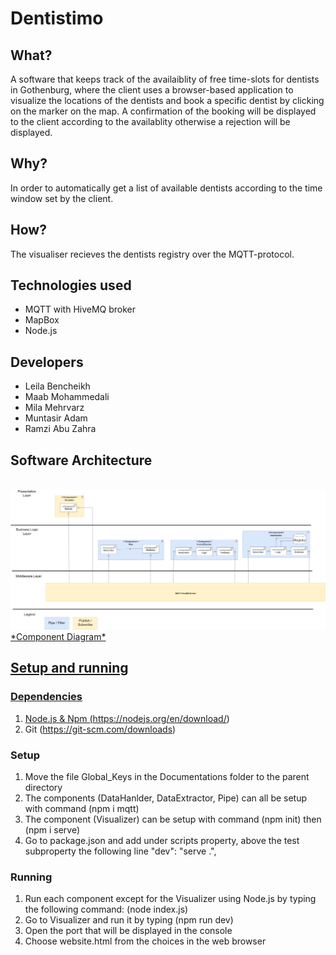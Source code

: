 # Dentistimo

## What?
A software that keeps track of the availaiblity of free time-slots for dentists in Gothenburg, where the client uses a browser-based application to visualize the locations of the dentists and book a specific dentist by clicking on the marker on the map. A confirmation of the booking will be displayed to the client according to the availablity otherwise a rejection will be displayed.

## Why?
In order to automatically get a list of available dentists according to the time window set by the client.

## How?
The visualiser recieves the dentists registry over the MQTT-protocol.

## Technologies used
*  MQTT with HiveMQ broker
*  MapBox
*  Node.js

## Developers
* Leila Bencheikh
* Maab Mohammedali
* Mila Mehrvarz
* Muntasir Adam
* Ramzi Abu Zahra

## Software Architecture


<br>
<a href="https://viewer.diagrams.net/?tags=%7B%7D&highlight=0000ff&edit=_blank&layers=1&nav=1&title=Untitled%20Diagram.drawio#R7V1fl6I4Fv80PlYdkkCAx7aqe%2Fqc7dqp2e7d6d03FFS2UBzEqrI%2F%2FQQhSELUqBBSaM85UxIwwr2%2F%2B%2F8mDNDD%2FP23xFvOnmI%2FiAbQ8N8H6HEAoQWASf5kI5t8BGAD5SPTJPTzMWM38D38FRQX0tF16AerYiwfSuM4SsMlOziOF4tgnDJjXpLEb%2BxlkzjymYGlNw1qA9%2FHXlQf%2FTP001k%2B6kB7N%2F41CKcz%2BssAu%2FmZuUcvLp5kNfP8%2BK0yhD4P0EMSx2n%2Baf7%2BEEQZ9Vi6fNlztryxJFikMl%2F43yvwnNF0%2BY%2FXBXA2n7%2F%2BNH78%2B66Y5dWL1sUDDyCOyHzDZXbL6aagA%2F5rnd3ncO4l03AxQJ%2FIWbx8J%2F83yv%2BjYcac4D2986JwWlw0JncXJPm5SbxI71ZbFmenICy%2BRCcnn6bF3yj%2F%2B2XJj2lwWyPhLZwwizdfkg9R%2Feghni%2FjRcZPOsx%2BhafOqHZryaX31l%2FCf4kTIpMPs2D8Qm7gABFFT%2B%2BHr41Q9mLsNMxm0cNvn5WOQuaXYMHJxyiYZOfj1yCZRFutNgmJtkHDWTonfx5BRrMkXv4g%2BAgy9WQU91do%2BEz9DbOvPMRRnGznRr4XOJMxGV%2BlSfwSVM7gsROMJuX9VHUeVWBBQpBWGSp04G9BPA%2FSZEMuKc5i7ORfKSySY%2BL8%2BG2n3m2z0NmzimovFblXmJRpOfdO65IPheI9QQlDgRLm6E6MxzL7OC41BBr%2BP0jTDTVKDh0orZEpoHidfgetgjRRQY2EUETBYiwJIi8NX1kLK6Jq8XvPcZipRPpjd9BkOGiyE8STyYpAjmdKedPn8wndjOXNWF4H4f8TrtbkRn7dLKWOlnIymcCx0FL6eIQt3IylvMOGzShaZDk1PY%2BEih6Z%2B5X6RabS1M1UolOpeh2m0qrz6QEOPlWUNjkcNi2ml%2BmMP4PRKkwDscxzIDtFeJsQRctkRdGkxxUcAUcAJLctpxXLS%2BI89tfZWItiaJ1KUcViyHLPViWGts4e6801%2FJCEfw6Xe3Sk6KF7lz%2B4A8hghFmYQKDakE0gwJZ0saObV2SfStXr8Irc43xK4vXCD%2FwC8XGSzuJpvPCib3G8LORiy6WCKd46jVmpCRb%2Bp6zuQQ4XhNH5yJetcG2nXL0E6XhGD%2BJ1Mg6egyQkjxYk35feOFxMi5PpVvb2nJR2cvKfOG66Uyrp%2B64DxYSBz1Rs6pBq2FhbFmeuC6Ll32oeJLTypQolMy%2BaPITJOKpjhfAy2fzMDu4tevjfyiGt1%2BFS6VJtAnikSeNFHxwAl1MTLpQCAiGst6lctswuWLUCFVH5joMKmSZcrjLevs1IdJNJcXbmLfGWLCSoaS49C2%2B1zCuqk%2FA9w9owCYh74I22M2c8LR6M%2FIw1HFiPGRLXaRQuiOmlxdiaxmkjOEIWFxw5guBIYE5AW7EREGT0tQ9%2Fv69Hq3ESjval%2FDqOgIFhMUx26XFnETAQ1QO6C4FL0OnqdHUUAwNBzlB7YXxej6JwNdNTFss8cCmKdSQpFkVBvrFLUTRPJemViKIgANJeFPW2izZErCyirmURSsQvKmXRPZWk1yGLUBA7aC%2BLWptFAGzOLnYvi4JApENZPIOm1yGLgkhCe1n8Fk%2FDsY5y6JraieEJbQsqxFD3poWuxFAiivgo%2BfngPUx%2F0p8knytpW3L0%2BF657HFzqiwezenTXMTRZC5lbtvJXN5Lti12hpZz%2BlCiW%2BLj5fQpxoxuMGZqhjHcMcZEzR4cxvpfDIBU9VAumALjr7IWgARx1kc1Ks0JL9XHR4UXITXCCwDCnPhipeKLJEK1j2ciGkSMbH1YHWLsjhEjUX%2Fqv8IHwAIcG7rW%2BBLR3hVqfGn5xYrkt1bGstE9tHf%2FIbXSrDj47Eb%2FlyHDPbYxEzYY4HDgkB2UIC3GzkcjVdX6oNE0%2BfBBsTWRCFGvwJogm2dD19ZEIqy7PmtCq3rH5ddVI7%2BOyxsTxeIr0QP%2B8c3HBe6HdMCpCDC1KoVqwEg0o%2Fdf37tQs%2BDBVNz9rVLd75w%2F06LOXuH8QS2dPxOq0QX8niSqdQHNkfbLeGy%2Fu8PT9qiFMoSsJ6IKTLWOMNVgkkhk9t%2Bw4Jo%2F2LVhucbFZ%2B2vEXJchs2g3A%2FjiLSdsdyoIIn8cqMTf2iHrnzKRrWCJfJrtFkR3cuF2rcV8h0R%2FtFLva%2Fewo9uuyfpuHuSmn0CgInZfQJss757knijQfeAHbrIB7Ak%2FHy1GwWUZkHXVsSu9k8SONHadwTrvVIGWDQyoS457HoFqaXXCtISdLoKY0d9wdZtBWnTsui63Gru7mVRryWkJeZussjSRVCm1l4WtV0qA2ysnRxK1LtVyiE%2BmabXIYeK681apBOP72UlW1misWHrbUWuxVcD5PKTjeFEcdr5o%2FUlUDuvEWLcbhGDJSrg%2Fa8fAZevCWOBZVZZQMK3hSwXya%2BiZQnEp%2BNcOmx32NaMBYms%2Fun%2FXWeLa9LjorPFoCtwtepsUYZGaLNZcOXW5LZIZqsUXI4NnVuT2yKZAxnY4%2FKralmCDThrolp%2Br2JZzAWIkdb4yhDDp5RUI%2Ba2kGXLBqRb%2FNDjhSw7%2F8%2BGJuv%2F0dN6uX%2BKFjkA0%2BlYGfRyWYyazmZ5Z0QVmiyz42DitmZmywbeJ%2BzatNgik69PM2EivIe%2BtEr2%2B%2Bkaebh2%2Byj7R7enP378IOe%2FElPx9Af5MMysYSJPBk4l9%2BBVnDb39gOAqOmpvovToBvQspXm1tRujzz6ytpEEqhUPXjXdQ%2B68KJYgHfpK76f4SDW%2BysyxAdcuu1Rc1GC7EpoW1HG4I7vlHYcObdOMJPlEn4ZpuUYGJsA8EKDMCG3YUBsu65l8%2B28exbYNOU9OhKp6I8iLjzo2YDloNZrf02WQVdOFXzHDsqkePfvPHRl4ew9rvw75UfaxlaP0%2Bl6YcthdRUAfCecPJwg3g%2Bn%2BrxtI6hHmx8f2HgAOycZ92bzc7KW11G0Y%2B2dyS2JsCRfcdcY6Hq5L7L6d2OqA4zFAQapfTmmc9vkOPeYOTZY9bWFSjNwjijPnofm2fPLZAMQ3reShXCB0IrgNl6Q6755GyYXkM%2B%2FJ%2FTPchos09k4vbBC1aC%2BGKqBI2NPOPaiT8WJeej70T6UsUqrAgHUVEYAEILds%2FENonuRVHvPqYavwgC1BgNRgrwhGAzXKyJoq1UGgXw9xQ0Ke5zScllxNTlENxhVAgTqvLYBhKcttd8IyW4Q2EGAe%2FsAgHRD8e4wAPvo3J1Se93FHdXtzg43hJ7vLEq%2FdMVV1PxZrqmkmDQlY2V1b9B2b%2B2hGaMgl9QwBKvYlPqTbo%2FzWedLuDLBBY51b6BKMpNLTlkGvOeS5%2FL7XNUqWWoTXW4vO0rPM0vI5rrVgJarFVxFlSiT2%2B4FWFCuVqDQYN26WzNGcZvlgwy43RqsHtXCa%2Fpij5o6Vre%2BwNDJagb6Erj2LaJ9xCKC8y0i0bt2ZWZo19QQ38LRnIn86r%2Fg%2Bcs%2F0%2FHL5vdv8dD46%2FOv97uTV3oe0TN8xHvuhmw1BSFA14EeGsB2xAPsCvJlWNBCA5C5HzCyakNI6ZNbAi6jtHS30mWUNg2sHaXrAcVzuMwySNm00CBaNDOBHyljdBmPMLcLLLBNXOcR1a9NJ4yELKo75sUmViWXyh3mrohRyHZ5RpkdM0px1VaHZhPOwZDi4OXNJtziaYABN4t8swk61GxSm7dlB0PkLJ9RHahvtBVMCUr6UA64TGcAg9v2B2A6oKIcIOR5vUL8r2AarujUwj1oNyS09IMEHXd8RjlNv43KAW%2F8Mt1S%2Bvc8QqUszkm9fdtcC6SHBmDVte0IIlPRtr%2BAl8HGKN%2FPnf%2FRAeVcjRvFEY4yLQ4cxCrxcou95ltmxI%2Bq%2BI1CynusPggQaprBQXLGvDEgSIT1%2BqYOm1LQwIFsAcKB9binrdShmC%2Bwv%2Fq5LDUMKmWGwb4Sg23d27RSLi4znCHg5h6EsGnI%2FS5L8xaB35PRcVvbk0tMEsULUbqxCJVXDXNvGjbMvQg8XORqDX0HtnZpwSHhMj8uvw6qbfhJ1PavwQ5xTXuOIEJryA6RwyTOAuUdGwkhZ0%2BxH2RX%2FA0%3D"> <img  src="./Component.png"><br>
*Component Diagram*

## Setup and running

### Dependencies
1. Node.js & Npm (https://nodejs.org/en/download/)
2. Git (https://git-scm.com/downloads)

### Setup
1. Move the file Global_Keys in the Documentations folder to the parent directory
2. The components (DataHanlder, DataExtractor, Pipe) can all be setup with command (npm i mqtt)
3. The component (Visualizer) can be setup with command  (npm init) then (npm i serve)
4. Go to package.json and add under scripts property, above the test subproperty the following line "dev": "serve .",



### Running

1. Run each component except for the Visualizer using Node.js by typing the following command:  (node index.js)
2. Go to Visualizer and run it by typing (npm run dev)
3. Open the port that will be displayed in the console
4. Choose website.html from the choices in the web browser

